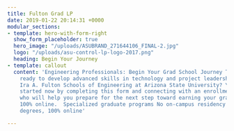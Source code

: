 ```yaml
---
title: Fulton Grad LP
date: 2019-01-22 20:14:31 +0000
modular_sections:
- template: hero-with-form-right
  show_form_placeholder: true
  hero_image: "/uploads/ASUBRAND_271644106_FINAL-2.jpg"
  logo: "/uploads/asu-control-lp-logo-2017.png"
  heading: Begin Your Journey
- template: callout
  content: 'Engineering Professionals: Begin Your Grad School Journey Today Are you
    ready to develop advanced skills in technology and project leadership with the
    Ira A. Fulton Schools of Engineering at Arizona State University? You can get
    started now by completing this form and connecting with an enrollment advisor
    who will help you prepare for the next step toward earning your graduate education
    100% online.  Specialized graduate programs No on-campus residency required Flexible
    degrees, 100% online'

---
```


